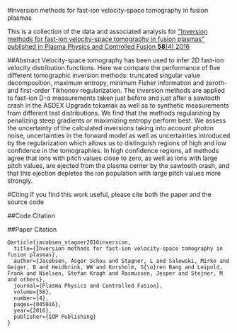 #Inversion methods for fast-ion velocity-space tomography in fusion plasmas 

This is a collection of the data and associated analysis for ["Inversion methods for fast-ion velocity-space tomography in fusion plasmas" published in Plasma Physics and Controlled Fusion **58**(4) 2016](http://iopscience.iop.org/article/10.1088/0741-3335/58/4/045016/meta)

##Abstract
Velocity-space tomography has been used to infer 2D fast-ion velocity distribution functions. Here we compare the performance of five different tomographic inversion methods: truncated singular value decomposition, maximum entropy, minimum Fisher information and zeroth- and first-order Tikhonov regularization. The inversion methods are applied to fast-ion D-α measurements taken just before and just after a sawtooth crash in the ASDEX Upgrade tokamak as well as to synthetic measurements from different test distributions. We find that the methods regularizing by penalizing steep gradients or maximizing entropy perform best. We assess the uncertainty of the calculated inversions taking into account photon noise, uncertainties in the forward model as well as uncertainties introduced by the regularization which allows us to distinguish regions of high and low confidence in the tomographies. In high confidence regions, all methods agree that ions with pitch values close to zero, as well as ions with large pitch values, are ejected from the plasma center by the sawtooth crash, and that this ejection depletes the ion population with large pitch values more strongly.

#Citing
If you find this work useful, please cite both the paper and the source code

##Code Citation

##Paper Citation
```
@article{jacobsen_stagner2016inversion,
  title={Inversion methods for fast-ion velocity-space tomography in fusion plasmas},
  author={Jacobsen, Asger Schou and Stagner, L and Salewski, Mirko and Geiger, B and Heidbrink, WW and Korsholm, S{\o}ren Bang and Leipold, Frank and Nielsen, Stefan Kragh and Rasmussen, Jesper and Stejner, M and others},
  journal={Plasma Physics and Controlled Fusion},
  volume={58},
  number={4},
  pages={045016},
  year={2016},
  publisher={IOP Publishing}
}
```
